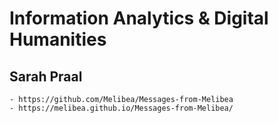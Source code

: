 # Information Analytics & Digital Humanities

## Sarah Praal 
    - https://github.com/Melibea/Messages-from-Melibea
    - https://melibea.github.io/Messages-from-Melibea/ 

